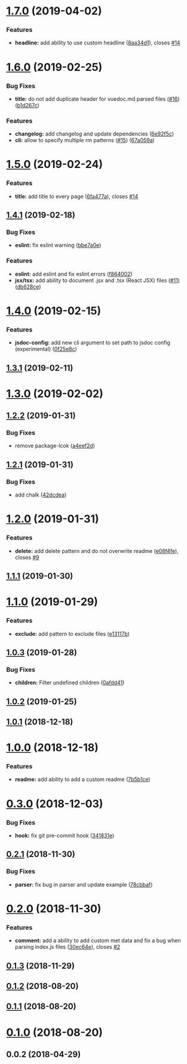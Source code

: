 # [1.7.0](https://github.com/ph1p/vuepress-jsdoc/compare/v1.6.0...v1.7.0) (2019-04-02)


### Features

* **headline:** add ability to use custom headline ([8aa34d1](https://github.com/ph1p/vuepress-jsdoc/commit/8aa34d1)), closes [#14](https://github.com/ph1p/vuepress-jsdoc/issues/14)



# [1.6.0](https://github.com/ph1p/vuepress-jsdoc/compare/v1.5.0...v1.6.0) (2019-02-25)


### Bug Fixes

* **title:** do not add duplicate header for vuedoc.md parsed files ([#16](https://github.com/ph1p/vuepress-jsdoc/issues/16)) ([b1d267c](https://github.com/ph1p/vuepress-jsdoc/commit/b1d267c))


### Features

* **changelog:** add changelog and update dependencies ([6e92f5c](https://github.com/ph1p/vuepress-jsdoc/commit/6e92f5c))
* **cli:** allow to specify multiple rm patterns ([#15](https://github.com/ph1p/vuepress-jsdoc/issues/15)) ([67a059a](https://github.com/ph1p/vuepress-jsdoc/commit/67a059a))



# [1.5.0](https://github.com/ph1p/vuepress-jsdoc/compare/v1.4.1...v1.5.0) (2019-02-24)


### Features

* **title:** add title to every page ([6fa477a](https://github.com/ph1p/vuepress-jsdoc/commit/6fa477a)), closes [#14](https://github.com/ph1p/vuepress-jsdoc/issues/14)



## [1.4.1](https://github.com/ph1p/vuepress-jsdoc/compare/v1.4.0...v1.4.1) (2019-02-18)


### Bug Fixes

* **eslint:** fix eslint warning ([bbe7a0e](https://github.com/ph1p/vuepress-jsdoc/commit/bbe7a0e))


### Features

* **eslint:** add eslint and fix eslint errors ([f864002](https://github.com/ph1p/vuepress-jsdoc/commit/f864002))
* **jsx/tsx:** add ability to document .jsx and .tsx (React JSX) files ([#11](https://github.com/ph1p/vuepress-jsdoc/issues/11)) ([db628ce](https://github.com/ph1p/vuepress-jsdoc/commit/db628ce))



# [1.4.0](https://github.com/ph1p/vuepress-jsdoc/compare/v1.3.1...v1.4.0) (2019-02-15)


### Features

* **jsdoc-config:** add new cli argument to set path to jsdoc config (experimental) ([0f25e8c](https://github.com/ph1p/vuepress-jsdoc/commit/0f25e8c))



## [1.3.1](https://github.com/ph1p/vuepress-jsdoc/compare/v1.3.0...v1.3.1) (2019-02-11)



# [1.3.0](https://github.com/ph1p/vuepress-jsdoc/compare/v1.2.2...v1.3.0) (2019-02-02)



## [1.2.2](https://github.com/ph1p/vuepress-jsdoc/compare/v1.2.1...v1.2.2) (2019-01-31)


### Bug Fixes

* remove package-lcok ([a4eef2d](https://github.com/ph1p/vuepress-jsdoc/commit/a4eef2d))



## [1.2.1](https://github.com/ph1p/vuepress-jsdoc/compare/v1.2.0...v1.2.1) (2019-01-31)


### Bug Fixes

* add chalk ([42dcdea](https://github.com/ph1p/vuepress-jsdoc/commit/42dcdea))



# [1.2.0](https://github.com/ph1p/vuepress-jsdoc/compare/v1.1.1...v1.2.0) (2019-01-31)


### Features

* **delete:** add delete pattern and do not overwrite readme ([e08f4fe](https://github.com/ph1p/vuepress-jsdoc/commit/e08f4fe)), closes [#9](https://github.com/ph1p/vuepress-jsdoc/issues/9)



## [1.1.1](https://github.com/ph1p/vuepress-jsdoc/compare/v1.1.0...v1.1.1) (2019-01-30)



# [1.1.0](https://github.com/ph1p/vuepress-jsdoc/compare/v1.0.3...v1.1.0) (2019-01-29)


### Features

* **exclude:** add pattern to exclude files ([e13117b](https://github.com/ph1p/vuepress-jsdoc/commit/e13117b))



## [1.0.3](https://github.com/ph1p/vuepress-jsdoc/compare/v1.0.2...v1.0.3) (2019-01-28)


### Bug Fixes

* **children:** Filter undefined children ([0afdd41](https://github.com/ph1p/vuepress-jsdoc/commit/0afdd41))



## [1.0.2](https://github.com/ph1p/vuepress-jsdoc/compare/v1.0.1...v1.0.2) (2019-01-25)



## [1.0.1](https://github.com/ph1p/vuepress-jsdoc/compare/v1.0.0...v1.0.1) (2018-12-18)



# [1.0.0](https://github.com/ph1p/vuepress-jsdoc/compare/v0.3.0...v1.0.0) (2018-12-18)


### Features

* **readme:** add ability to add a custom readme ([7b5b1ce](https://github.com/ph1p/vuepress-jsdoc/commit/7b5b1ce))



# [0.3.0](https://github.com/ph1p/vuepress-jsdoc/compare/v0.2.1...v0.3.0) (2018-12-03)


### Bug Fixes

* **hook:** fix git pre-commit hook ([341831e](https://github.com/ph1p/vuepress-jsdoc/commit/341831e))



## [0.2.1](https://github.com/ph1p/vuepress-jsdoc/compare/v0.2.0...v0.2.1) (2018-11-30)


### Bug Fixes

* **parser:** fix bug in parser and update example ([78cbbaf](https://github.com/ph1p/vuepress-jsdoc/commit/78cbbaf))



# [0.2.0](https://github.com/ph1p/vuepress-jsdoc/compare/v0.1.3...v0.2.0) (2018-11-30)


### Features

* **comment:** add a ability to add custom met data and fix a bug when parsing index.js files ([30ec64e](https://github.com/ph1p/vuepress-jsdoc/commit/30ec64e)), closes [#2](https://github.com/ph1p/vuepress-jsdoc/issues/2)



## [0.1.3](https://github.com/ph1p/vuepress-jsdoc/compare/v0.1.2...v0.1.3) (2018-11-29)



## [0.1.2](https://github.com/ph1p/vuepress-jsdoc/compare/v0.1.1...v0.1.2) (2018-08-20)



## [0.1.1](https://github.com/ph1p/vuepress-jsdoc/compare/v0.1.0...v0.1.1) (2018-08-20)



# [0.1.0](https://github.com/ph1p/vuepress-jsdoc/compare/v0.0.2...v0.1.0) (2018-08-20)



## 0.0.2 (2018-04-29)



